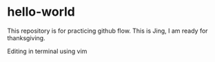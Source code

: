# hello-world
This repository is for practicing github flow.
This is Jing, I am ready for thanksgiving.

Editing in terminal using vim
